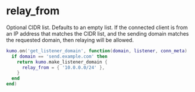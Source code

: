 # relay_from

Optional CIDR list. Defaults to an empty list. If the connected client is from
an IP address that matches the CIDR list, and the sending domain matches the
requested domain, then relaying will be allowed.

```lua
kumo.on('get_listener_domain', function(domain, listener, conn_meta)
  if domain == 'send.example.com' then
    return kumo.make_listener_domain {
      relay_from = { '10.0.0.0/24' },
    }
  end
end)
```


